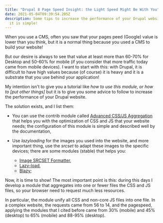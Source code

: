 ```yaml
---
title: "Drupal 8 Page Speed Insight: the Light Speed Might Be With You"
date: 2021-05-04T09:39:54.205Z
description: Some tips to increase the performance of your Drupal website. Yes,
  it is simple!
---
```

When you use a CMS, often you saw that your pages peed (Google) value is lower than you think, but it is a normal thing because you used a CMS to build your website! 

But our desire is always to see that value at least more than 60-70% for Desktop and 50-60% for mobile (if you consider that more traffic today came from mobile devices). I want to start with this: with Drupal, it is difficult to have high values because (of course) it is heavy and it is a substrate that you use behind your application! 

My intention isn't to give you a tutorial like *how to use this module, or how to \[put other things]* but it is to give you some advice to follow to increase the performance of your Drupal website.

The solution exists, and I list them: 

* You can use the contrib module called [Advanced CSS/JS Aggregation](https://www.drupal.org/project/advagg) that helps you with the optimization of CSS and JS that your website needs; the configuration of this module is simple and described well by the documentation,
* Use *lazyloading* for the images you used into the website, and more important thing, use the *srcset* to adapt these images to the specific devices; there are some modules (stable) that helps you: 

  * [Image SRCSET Formatter](https://www.drupal.org/project/image_srcset_formatter),
  * [Lazy-load](https://www.drupal.org/project/lazy),
  * [Blazy](https://www.drupal.org/project/blazy);

Now, it is time to show! The most important point is this: during this days I develop a module that aggregates into one or fewer files the CSS and JS files, so your browser need to request much less resources.

In particular, the module unify all CSS and non-core JS files into one file. In a complex website, the requests came from 56 to 14, and the pagespeed, applying the modules that I cited before came from 30% (mobile) and 45% (desktop) to 65% (mobile) and 88-95% (desktop).